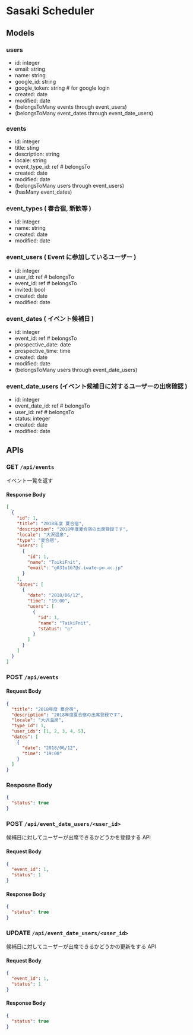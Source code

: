 # Sasaki Scheduler

## Models

### users

* id: integer
* email: string
* name: string
* google_id: string
* google_token: string # for google login
* created: date
* modified: date
* (belongsToMany events through event_users)
* (belongsToMany event_dates through event_date_users)

### events

* id: integer
* title: sting
* description: string
* locale: string
* event_type_id: ref # belongsTo
* created: date
* modified: date
* (belongsToMany users through event_users)
* (hasMany event_dates)

### event_types ( 春合宿, 新歓等 )

* id: integer
* name: string
* created: date
* modified: date

### event_users ( Event に参加しているユーザー )

* id: integer
* user_id: ref # belongsTo
* event_id: ref # belongsTo
* invited: bool
* created: date
* modified: date

### event_dates ( イベント候補日 )

* id: integer
* event_id: ref # belongsTo
* prospective_date: date
* prospective_time: time
* created: date
* modified: date
* (belongsToMany users through event_date_users)

### event_date_users (イベント候補日に対するユーザーの出席確認 )

* id: integer
* event_date_id: ref # belongsTo
* user_id: ref # belongsTo
* status: integer
* created: date
* modified: date

## APIs

### GET `/api/events`

イベント一覧を返す

#### Response Body

```json
[
  {
    "id": 1,
    "title": "2018年度 夏合宿",
    "description": "2018年度夏合宿の出席登録です",
    "locale": "大沢温泉",
    "type": "夏合宿",
    "users": [
      {
        "id": 1,
        "name": "TaikiFnit",
        "email": "g031o167@s.iwate-pu.ac.jp"
      }
    ],
    "dates": [
      {
        "date": "2018/06/12",
        "time": "19:00",
        "users": [
          {
            "id": 1,
            "name": "TaikiFnit",
            "status": "○"
          }
        ]
      }
    ]
  }
]
```

### POST `/api/events`

#### Request Body

```json
{
  "title": "2018年度 夏合宿",
  "description": "2018年度夏合宿の出席登録です",
  "locale": "大沢温泉",
  "type_id": 1,
  "user_ids": [1, 2, 3, 4, 5],
  "dates": [
    {
      "date": "2018/06/12",
      "time": "19:00"
    }
  ]
}
```

### Resposne Body

```json
{
  "status": true
}
```

### POST `/api/event_date_users/<user_id>`

候補日に対してユーザーが出席できるかどうかを登録する API

#### Request Body

```json
{
  "event_id": 1,
  "status": 1
}
```

#### Response Body

```json
{
  "status": true
}
```

### UPDATE `/api/event_date_users/<user_id>`

候補日に対してユーザーが出席できるかどうかの更新をする API

#### Request Body

```json
{
  "event_id": 1,
  "status": 1
}
```

#### Response Body

```json
{
  "status": true
}
```
